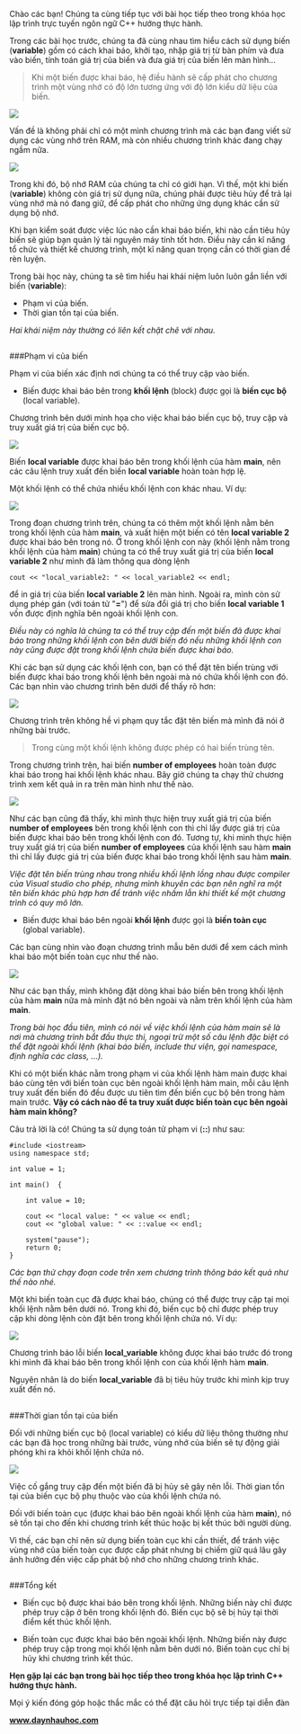 Chào các bạn! Chúng ta cùng tiếp tục với bài học tiếp theo trong khóa học lập trình trực tuyến ngôn ngữ C++ hướng thực hành.

Trong các bài học trước, chúng ta đã cùng nhau tìm hiểu cách sử dụng biến (**variable**) gồm có cách khai báo, khởi tạo, nhập giá trị từ bàn phím và đưa vào biến, tính toán giá trị của biến và đưa giá trị của biến lên màn hình... 

>Khi một biến được khai báo, hệ điều hành sẽ cấp phát cho chương trình một vùng nhớ có độ lớn tương ứng với độ lớn kiểu dữ liệu của biến.

![](0.png)

Vấn đề là không phải chỉ có một mình chương trình mà các bạn đang viết sử dụng các vùng nhớ trên RAM, mà còn nhiều chương trình khác đang chạy ngầm nữa.

![](1.png)

Trong khi đó, bộ nhớ RAM của chúng ta chỉ có giới hạn. Vì thế, một khi biến (**variable**) không còn giá trị sử dụng nữa, chúng phải được tiêu hủy để trả lại vùng nhớ mà nó đang giữ, để cấp phát cho những ứng dụng khác cần sử dụng bộ nhớ.

Khi bạn kiểm soát được việc lúc nào cần khai báo biến, khi nào cần tiêu hủy biến sẽ giúp bạn quản lý tài nguyên máy tính tốt hơn. Điều này cần kĩ năng tổ chức và thiết kế chương trình, một kĩ năng quan trọng cần có thời gian để rèn luyện.

Trong bài học này, chúng ta sẽ tìm hiểu hai khái niệm luôn luôn gắn liền với biến (**variable**):

- Phạm vi của biến.
- Thời gian tồn tại của biến.

*Hai khái niệm này thường có liên kết chặt chẽ với nhau.*

##
###Phạm vi của biến

Phạm vi của biến xác định nơi chúng ta có thể truy cập vào biến.

- Biến được khai báo bên trong **khối lệnh** (block) được gọi là **biến cục bộ** (local variable).

Chương trình bên dưới minh họa cho việc khai báo biến cục bộ, truy cập và truy xuất giá trị của biến cục bộ.

![](2.png)

Biến **local variable** được khai báo bên trong khối lệnh của hàm **main**, nên các câu lệnh truy xuất đến biến **local variable** hoàn toàn hợp lệ.

Một khối lệnh có thể chứa nhiều khối lệnh con khác nhau. Ví dụ:

![](3.png)

Trong đoạn chương trình trên, chúng ta có thêm một khối lệnh nằm bên trong khối lệnh của hàm **main**, và xuất hiện một biến có tên **local variable 2** được khai báo bên trong nó. Ở trong khối lệnh con này (khối lệnh nằm trong khổi lệnh của hàm **main**) chúng ta có thể truy xuất giá trị của biến **local variable 2** như mình đã làm thông qua dòng lệnh

```
cout << "local_variable2: " << local_variable2 << endl;
```

để in giá trị của biến **local variable 2** lên màn hình. Ngoài ra, mình còn sử dụng phép gán (với toán tử "**=**") để sửa đổi giá trị cho biến **local variable 1** vốn được định nghĩa bên ngoài khối lệnh con.

*Điều này có nghĩa là chúng ta có thể truy cập đến một biến đã được khai báo trong những khối lệnh con bên dưới biến đó nếu những khối lệnh con này cũng được đặt trong khối lệnh chứa biến được khai báo.*

Khi các bạn sử dụng các khối lệnh con, bạn có thể đặt tên biến trùng với biến được khai báo trong khối lệnh bên ngoài mà nó chứa khối lệnh con đó. Các bạn nhìn vào chương trình bên dưới để thấy rõ hơn:

![](4.png)

Chương trình trên không hề vi phạm quy tắc đặt tên biến mà mình đã nói ở những bài trước.

>Trong cùng một khối lệnh không được phép có hai biến trùng tên.

Trong chương trình trên, hai biến **number of employees** hoàn toàn được khai báo trong hai khối lệnh khác nhau. Bây giờ chúng ta chạy thử chương trình xem kết quả in ra trên màn hình như thế nào.

![](5.png)

Như các bạn cũng đã thấy, khi mình thực hiện truy xuất giá trị của biến **number of employees** bên trong khối lệnh con thì chỉ lấy được giá trị của biến được khai báo bên trong khối lệnh con đó. Tương tự, khi mình thực hiện truy xuất giá trị của biến **number of employees** của khối lệnh sau hàm **main** thì chỉ lấy được giá trị của biến được khai báo trong khối lệnh sau hàm **main**.

*Việc đặt tên biến trùng nhau trong nhiều khối lệnh lồng nhau được compiler của Visual studio cho phép, nhưng mình khuyên các bạn nên nghĩ ra một tên biến khác phù hợp hơn để tránh việc nhầm lẫn khi thiết kế một chương trình có quy mô lớn.*

- Biến được khai báo bên ngoài **khối lệnh** được gọi là **biến toàn cục** (global variable).

Các bạn cùng nhìn vào đoạn chương trình mẫu bên dưới để xem cách mình khai báo một biến toàn cục như thế nào.

![](6.png)

Như các bạn thấy, mình không đặt dòng khai báo biến bên trong khối lệnh của hàm **main** nữa mà mình đặt nó bên ngoài và nằm trên khối lệnh của hàm **main**. 

*Trong bài học đầu tiên, mình có nói về việc khối lệnh của hàm main sẽ là nơi mà chương trình bắt đầu thực thi, ngoại trừ một số câu lệnh đặc biệt có thể đặt ngoài khối lệnh (khai báo biến, include thư viện, gọi namespace, định nghĩa các class, ...).*

Khi có một biến khác nằm trong phạm vi của khối lệnh hàm main được khai báo cùng tên với biến toàn cục bên ngoài khối lệnh hàm main, mỗi câu lệnh truy xuất đến biến đó đều được ưu tiên tìm đến biến cục bộ bên trong hàm main trước. **Vậy có cách nào để ta truy xuất được biến toàn cục bên ngoài hàm main không?**

Câu trả lời là có! Chúng ta sử dụng toán tử phạm vi (**::**) như sau:

	#include <iostream>
	using namespace std;

	int value = 1;

	int main()	{

		int value = 10;

		cout << "local value: " << value << endl;
		cout << "global value: " << ::value << endl;
		
		system("pause");
		return 0;
	}

*Các bạn thử chạy đoạn code trên xem chương trình thông báo kết quả như thế nào nhé.*

Một khi biến toàn cục đã được khai báo, chúng có thể được truy cập tại mọi khối lệnh nằm bên dưới nó. Trong khi đó, biến cục bộ chỉ được phép truy cập khi dòng lệnh còn đặt bên trong khối lệnh chứa nó. Ví dụ:

![](7.png)


Chương trình báo lỗi biến **local_variable** không được khai báo trước đó trong khi mình đã khai báo bên trong khối lệnh con của khối lệnh hàm **main**. 

Nguyên nhân là do biến **local_variable** đã bị tiêu hủy trước khi mình kịp truy xuất đến nó.

##
###Thời gian tồn tại của biến

Đối với những biến cục bộ (local variable) có kiểu dữ liệu thông thường như các bạn đã học trong những bài trước, vùng nhớ của biến sẽ tự động giải phóng khi ra khỏi khối lệnh chứa nó.

![](8.png)

Việc cố gắng truy cập đến một biến đã bị hủy sẽ gây nên lỗi. Thời gian tồn tại của biến cục bộ phụ thuộc vào của khối lệnh chứa nó.

Đối với biến toàn cục (được khai báo bên ngoài khối lệnh của hàm **main**), nó sẽ tồn tại cho đến khi chương trình kết thúc hoặc bị kết thúc bởi người dùng.

Vì thế, các bạn chỉ nên sử dụng biến toàn cục khi cần thiết, để tránh việc vùng nhớ của biến toàn cục được cấp phát nhưng bị chiếm giữ quá lâu gây ảnh hưởng đến việc cấp phát bộ nhớ cho những chương trình khác.

##
###Tổng kết

- Biến cục bộ được khai báo bên trong khối lệnh. Những biến này chỉ được phép truy cập ở bên trong khối lệnh đó. Biến cục bộ sẽ bị hủy tại thời điểm kết thúc khối lệnh.

- Biến toàn cục được khai báo bên ngoài khối lệnh. Những biến này được phép truy cập trong mọi khối lệnh nằm bên dưới nó. Biến toàn cục chỉ bị hủy khi chương trình kết thúc.


**Hẹn gặp lại các bạn trong bài học tiếp theo trong khóa học lập trình C++ hướng thực hành.**


Mọi ý kiến đóng góp hoặc thắc mắc có thể đặt câu hỏi trực tiếp tại diễn đàn 

**www.daynhauhoc.com**